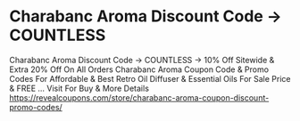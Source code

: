 # Charabanc Aroma Discount Code → COUNTLESS
Charabanc Aroma Discount Code → COUNTLESS → 10% Off Sitewide &amp; Extra 20% Off On All Orders Charabanc Aroma Coupon Code &amp; Promo Codes For Affordable &amp; Best Retro Oil Diffuser &amp; Essential Oils For Sale Price &amp; FREE ...  Visit For Buy &amp; More Details
https://revealcoupons.com/store/charabanc-aroma-coupon-discount-promo-codes/
